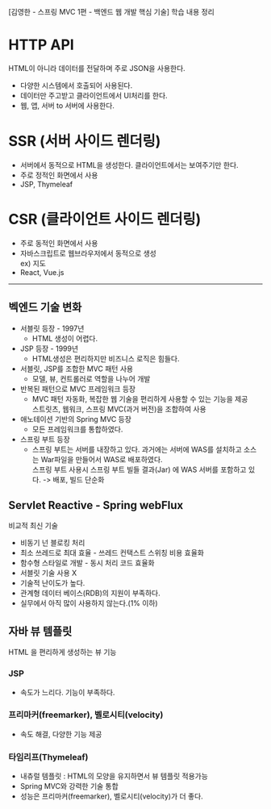 [김영한 - 스프링 MVC 1편 - 백엔드 웹 개발 핵심 기술] 학습 내용 정리
# HTTP API
HTML이 아니라 데이터를 전달하며 주로 JSON을 사용한다.
- 다양한 시스템에서 호출되어 사용된다.
- 데이터만 주고받고 클라이언트에서 UI처리를 한다.
- 웹, 앱, 서버 to 서버에 사용한다.

# SSR (서버 사이드 렌더링)
- 서버에서 동적으로 HTML을 생성한다. 클라이언트에서는 보여주기만 한다.
- 주로 정적인 화면에서 사용
- JSP, Thymeleaf

# CSR (클라이언트 사이드 렌더링)
- 주로 동적인 화면에서 사용
- 자바스크립트로 웹브라우저에서 동적으로 생성   
ex) 지도
- React, Vue.js
---
## 벡엔드 기술 변화
- 서블릿 등장 - 1997년    
    - HTML 생성이 어렵다.
- JSP 등장 - 1999년   
    - HTML생성은 편리하지만 비즈니스 로직은 힘들다.
- 서블릿, JSP를 조합한 MVC 패턴 사용   
    - 모델, 뷰, 컨트롤러로 역할을 나누어 개발
- 반복된 패턴으로 MVC 프레임워크 등장   
    - MVC 패턴 자동화, 복잡한 웹 기술을 편리하게 사용할 수 있는 기능을 제공   
스트릿츠, 웹워크, 스프링 MVC(과거 버전)을 조합하여 사용
- 애노테이션 기반의 Spring MVC 등장   
    - 모든 프레임워크를 통합하였다.
- 스프링 부트 등장   
    - 스프링 부트는 서버를 내장하고 있다. 과거에는 서버에 WAS를 설치하고 소스는 War파일을 만들어서 WAS로 배포하였다.   
스프링 부트 사용시 스프링 부트 빌들 결과(Jar) 에 WAS 서버를 포함하고 있다. -> 배포, 빌드 단순화
## Servlet Reactive - Spring webFlux
비교적 최신 기술
- 비동기 넌 블로킹 처리
- 최소 쓰레드로 최대 효율 - 쓰레드 컨택스트 스위칭 비용 효율화
- 함수형 스타일로 개발 - 동시 처리 코드 효율화
- 서블릿 기술 사용 X
- 기술적 난이도가 높다.
- 관계형 데이터 베이스(RDB)의 지원이 부족하다.
- 실무에서 아직 많이 사용하지 않는다.(1% 이하)
## 자바 뷰 템플릿
HTML 을 편리하게 생성하는 뷰 기능
### JSP
- 속도가 느리다. 기능이 부족하다.
### 프리마커(freemarker), 벨로시티(velocity)
- 속도 해결, 다양한 기능 제공
### 타임리프(Thymeleaf)
- 내츄럴 템플릿 : HTML의 모양을 유지하면서 뷰 템플릿 적용가능
- Spring MVC와 강력한 기술 통합
- 성능은 프리마커(freemarker), 벨로시티(velocity)가 더 좋다.